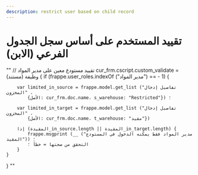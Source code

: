 ```yaml
---
description: restrict user based on child record
---
```


# تقييد المستخدم على أساس سجل الجدول الفرعي (الابن)

"" // تقييد مستودع معين على مدير المواد cur\_frm.cscript.custom\_validate = وظيفة (مستند) { if (frappe.user\_roles.indexOf ("مدير المواد") == - 1) {

```
    var limited_in_source = frappe.model.get_list ("تفاصيل إدخال المخزون" ،
        {الأصل: cur_frm.doc.name، s_warehouse: "Restricted"}) ؛

    var limited_in_target = frappe.model.get_list ("تفاصيل إدخال المخزون" ،
        {الأصل: cur_frm.doc.name، t_warehouse: "مقيد"})

    إذا (المقيدة_in_source.length || المقيدة_in_target.length) {
        frappe.msgprint (__ ("مدير المواد فقط يمكنه الدخول في المستودع المقيد")) ؛
        التحقق من صحتها = خطأ ؛
    }
}
```

} ""
